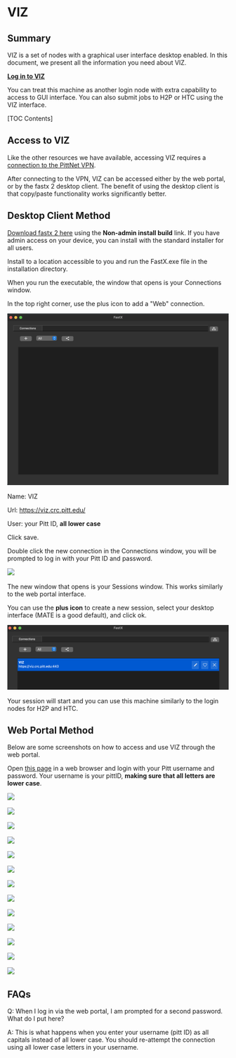 # **VIZ**

## **Summary**

VIZ is a set of nodes with a graphical user interface desktop enabled. In this document, we present all the information you need about VIZ.

[**Log in to VIZ**](https://viz.crc.pitt.edu)

You can treat this machine as another login node with extra capability to access to GUI interface. You can also submit jobs to H2P or HTC using the VIZ interface.

\[TOC Contents\]

## **Access to VIZ**

Like the other resources we have available, accessing VIZ requires a [connection to the PittNet VPN](https://crc.pitt.edu/user-support/resource-documentation/vpn-and-accessing-clusters).

After connecting to the VPN, VIZ can be accessed either by the web portal, or by the fastx 2 desktop client. The benefit of using the desktop client is that copy/paste functionality works significantly better.

## **Desktop Client Method**

[Download fastx 2 here](https://www.starnet.com/fastx/current-client?version=2.4.12) using the **Non-admin install build** link. If you have admin access on your device, you can install with the standard installer for all users.

Install to a location accessible to you and run the FastX.exe file in the installation directory.

When you run the executable, the window that opens is your Connections window.

In the top right corner, use the plus icon to add a "Web" connection.

![](../_assets/img/web-portals/VizFastXDesktop_1.png)

Name: VIZ

Url: https://viz.crc.pitt.edu/

User: your Pitt ID, **all lower case**

Click save.

Double click the new connection in the Connections window, you will be prompted to log in with your Pitt ID and password.

![](../_assets/img/web-portals/VizFastXDesktop__2.png)

The new window that opens is your Sessions window. This works similarly to the web portal interface.

You can use the **plus icon** to create a new session, select your desktop interface (MATE is a good default), and click ok.

![](../_assets/img/web-portals/VizFastXDesktop_3.png)

Your session will start and you can use this machine similarly to the login nodes for H2P and HTC.

## **Web Portal Method**

Below are some screenshots on how to access and use VIZ through the web portal.

Open [this page](https://viz.crc.pitt.edu/) in a web browser and login with your Pitt username and password. Your username is your pittID, **making sure that all letters are lower case**.

![](../_assets/img/web-portals/viz1.jpeg)

![](../_assets/img/web-portals/viz2.jpeg)

![](../_assets/img/web-portals/viz3.jpeg)

![](../_assets/img/web-portals/viz4.jpeg)

![](../_assets/img/web-portals/viz5.jpeg)

![](../_assets/img/web-portals/viz6.jpeg)

![](../_assets/img/web-portals/viz7.jpeg)

![](../_assets/img/web-portals/viz8.jpeg)

![](../_assets/img/web-portals/viz9.jpeg)

![](../_assets/img/web-portals/viz11.jpeg)

![](../_assets/img/web-portals/viz12.jpeg)

![](../_assets/img/web-portals/viz13.jpeg)

![](../_assets/img/web-portals/viz14.jpeg)

## **FAQs**

Q: When I log in via the web portal, I am prompted for a second password. What do I put here?

A: This is what happens when you enter your username (pitt ID) as all capitals instead of all lower case. You should re-attempt the connection using all lower case letters in your username.
